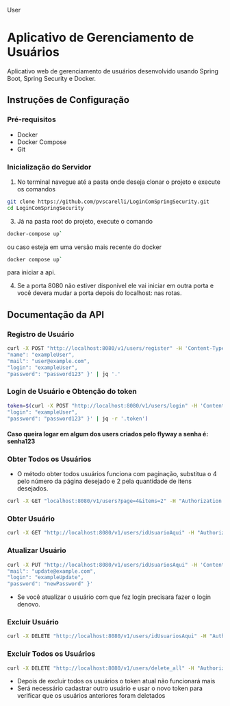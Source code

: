 User

# Aplicativo de Gerenciamento de Usuários

Aplicativo web de gerenciamento de usuários desenvolvido usando Spring Boot, Spring Security e Docker.

## Instruções de Configuração

### Pré-requisitos

- Docker
- Docker Compose
- Git

### Inicialização do Servidor

1. No terminal navegue até a pasta onde deseja clonar o projeto e execute os comandos
```bash
git clone https://github.com/pvscarelli/LoginComSpringSecurity.git
cd LoginComSpringSecurity
```
3. Já na pasta root do projeto, execute o comando

```bash
docker-compose up`
```
ou caso esteja em uma versão mais recente do docker
```bash
docker compose up`
```
para iniciar a api.

4. Se a porta 8080 não estiver disponível ele vai iniciar em outra porta e você devera mudar a porta depois do localhost: nas rotas.

## Documentação da API

### Registro de Usuário

```bash
curl -X POST "http://localhost:8080/v1/users/register" -H 'Content-Type: application/json' -d '{
"name": "exampleUser",
"mail": "user@example.com",
"login": "exampleUser",
"password": "password123" }' | jq '.'
```

### Login de Usuário e Obtenção do token
```bash
token=$(curl -X POST "http://localhost:8080/v1/users/login" -H 'Content-Type: application/json' -d '{
"login": "exampleUser",
"password": "password123" }' | jq -r '.token')
```
#### Caso queira logar em algum dos users criados pelo flyway a senha é: senha123

### Obter Todos os Usuários

- O método obter todos usuários funciona com paginação, substitua o 4 pelo número da página desejado e 2 pela quantidade de itens desejados.
```bash
curl -X GET "localhost:8080/v1/users?page=4&items=2" -H "Authorization: Bearer $token" | jq '.'
```
### Obter Usuário
```bash
curl -X GET "http://localhost:8080/v1/users/idUsuarioAqui" -H "Authorization: Bearer $token" | jq '.'
```
### Atualizar Usuário
```bash
curl -X PUT "http://localhost:8080/v1/users/idUsuariosAqui" -H 'Content-Type: application/json' -H "Authorization: Bearer $token" -d '{ "name": "exampleUserUpdated",
"mail": "update@example.com",
"login": "exampleUpdate",
"password": "newPassword" }'
```
- Se você atualizar o usuário com que fez login precisara fazer o login denovo.

### Excluir Usuário
```bash
curl -X DELETE "http://localhost:8080/v1/users/idUsuariosAqui" -H "Authorization: Bearer $token"
```
### Excluir Todos os Usuários
```bash
curl -X DELETE "http://localhost:8080/v1/users/delete_all" -H "Authorization: Bearer $token"
```
- Depois de excluir todos os usuários o token atual não funcionará mais
- Será necessário cadastrar outro usuário e usar o novo token para verificar que os usuários anteriores foram deletados
